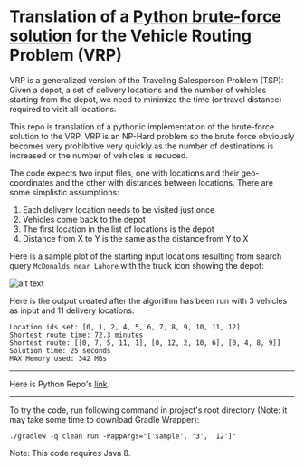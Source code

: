 # Translation of a [Python brute-force solution](https://github.com/ybashir/vrpfun) for the Vehicle Routing Problem (VRP)

VRP is a generalized version of the Traveling Salesperson Problem (TSP): Given a depot, a set of delivery locations and the number of vehicles starting from the depot, we need to minimize the time (or travel distance) required to visit all locations.

This repo is translation of a pythonic implementation of the brute-force solution to the VRP. VRP is an NP-Hard problem so the brute force obviously becomes very prohibitive very quickly as the number of destinations is increased or the number of vehicles is reduced.

The code expects two input files, one with locations and their geo-coordinates and the other with distances between locations. There are some simplistic assumptions:

1. Each delivery location needs to be visited just once
2. Vehicles come back to the depot
3. The first location in the list of locations is the depot
4. Distance from X to Y is the same as the distance from Y to X

Here is a sample plot of the starting input locations resulting from search query ```McDonalds near Lahore``` with the truck icon showing the depot:

![alt text](https://i.imgur.com/82QgV4X.jpg)

Here is the output created after the algorithm has been run with 3 vehicles as input and 11 delivery locations:
```
Location ids set: [0, 1, 2, 4, 5, 6, 7, 8, 9, 10, 11, 12]
Shortest route time: 72.3 minutes
Shortest route: [[0, 7, 5, 11, 1], [0, 12, 2, 10, 6], [0, 4, 8, 9]]
Solution time: 25 seconds
MAX Memory used: 342 MBs
```
---

Here is Python Repo's [link](https://github.com/ybashir/vrpfun).

---

To try the code, run following command in project's root directory (Note: it may take some time to download Gradle Wrapper):

```
./gradlew -q clean run -PappArgs="['sample', '3', '12']"
```

Note: This code requires Java 8.